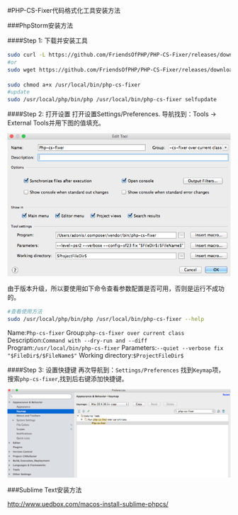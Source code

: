 #PHP-CS-Fixer代码格式化工具安装方法


###PhpStorm安装方法

####Step 1: 下载并安装工具
```sh
sudo curl -L https://github.com/FriendsOfPHP/PHP-CS-Fixer/releases/download/v1.12.3/php-cs-fixer.phar -o /usr/local/bin/php-cs-fixer
#or
sudo wget https://github.com/FriendsOfPHP/PHP-CS-Fixer/releases/download/v1.12.3/php-cs-fixer.phar -O /usr/local/bin/php-cs-fixer

sudo chmod a+x /usr/local/bin/php-cs-fixer
#update
sudo /usr/local/php/bin/php /usr/local/bin/php-cs-fixer selfupdate

```

####Step 2: 打开设置
打开设置Settings/Preferences. 导航找到：Tools -> External Tools并用下图的值填充。

![图片](images/Bildschirmfoto-2015-01-29-um-10.44.09.png)

由于版本升级，所以要使用如下命令查看参数配置是否可用，否则是运行不成功的。
```sh
#查看使用方法
sudo /usr/local/php/bin/php /usr/local/bin/php-cs-fixer --help
```
Name:`Php-cs-fixer`
Group:`php-cs-fixer over current class`
Description:`Command with --dry-run and --diff`
Program:`/usr/local/bin/php-cs-fixer`
Parameters:`--quiet --verbose fix "$FileDir$/$FileName$"`
Working directory:`$ProjectFileDir$`

####Step 3: 设置快捷键
再次导航到：`Settings/Preferences` 找到`Keymap`项，搜索`php-cs-fixer`,找到后右键添加快捷键。

![图片](images/Bildschirmfoto-2015-01-29-um-10.50.02.png)

###Sublime Text安装方法

http://www.uedbox.com/macos-install-sublime-phpcs/